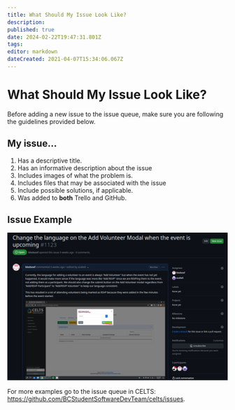 ```yaml
---
title: What Should My Issue Look Like?
description: 
published: true
date: 2024-02-22T19:47:31.801Z
tags: 
editor: markdown
dateCreated: 2021-04-07T15:34:06.067Z
---
```


# What Should My Issue Look Like?
Before adding a new issue to the issue queue, make sure you are following the guidelines provided below. 

## My issue...

1. Has a descriptive title.
2. Has an informative description about the issue
3. Includes images of what the problem is.
4. Includes files that may be associated with the issue
5. Include possible solutions, if applicable.
6. Was added to **both** Trello and GitHub.


## Issue Example

![issue_example.png](/issue_example.png)

For more examples go to the issue queue in CELTS: https://github.com/BCStudentSoftwareDevTeam/celts/issues. 

